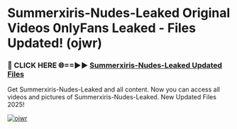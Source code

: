 # Summerxiris-Nudes-Leaked Original Videos 0nlyFans Leaked - Files Updated! (ojwr)

<h3>🔴 CLICK HERE 🌐==►► <a href="https://tinyurl.com/4mcuefdz" rel="nofollow">Summerxiris-Nudes-Leaked Updated Files</a></h3>

Get Summerxiris-Nudes-Leaked and all content. Now you can access all videos and pictures of Summerxiris-Nudes-Leaked. New Updated Files 2025!

[![ojwr](https://i.imgur.com/StAQSOY.gif)](https://tinyurl.com/4mcuefdz)
